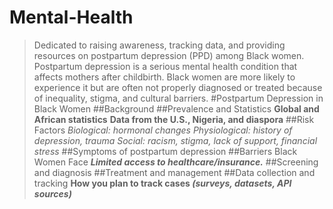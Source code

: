 # Mental-Health
>Dedicated to raising awareness, tracking data, and providing resources on postpartum depression (PPD) among Black women. Postpartum depression is a serious mental health condition that affects mothers after childbirth. Black women are more likely to experience it but are often not properly diagnosed or treated because of inequality, stigma, and cultural barriers.
#Postpartum Depression in Black Women
##Background
##Prevalence and Statistics
**Global and African statistics**
**Data from the U.S., Nigeria, and diaspora**
##Risk Factors
*Biological: hormonal changes*
*Physiological: history of depression, trauma*
*Social: racism, stigma, lack of support, financial stress*
##Symptoms of postpartum depression
##Barriers Black Women Face
***Limited access to healthcare/insurance.***
##Screening and diagnosis
##Treatment and management
##Data collection and tracking
**How you plan to track cases _(surveys, datasets, API sources)_**
